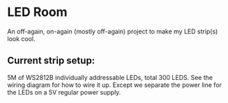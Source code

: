 # LED Room

An off-again, on-again (mostly off-again) project to make my LED strip(s) look cool.

## Current strip setup:
5M of WS2812B individually addressable LEDs, total 300 LEDS.
See the wiring diagram for how to wire it up. Except we separate the power line for the LEDs on a 5V regular power supply.